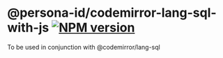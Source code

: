 <!-- NOTE: README.md is generated from src/README.md -->

# @persona-id/codemirror-lang-sql-with-js [![NPM version](https://img.shields.io/npm/v/@persona-id/lang-sql-with-js.svg)](https://www.npmjs.org/package/@persona-id/codemirror-lang-sql-with-js)

To be used in conjunction with @codemirror/lang-sql

